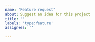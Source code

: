 ```yaml
---
name: "Feature request"
about: Suggest an idea for this project
title: ''
labels: 'type:feature'
assignees: ''

---
```



